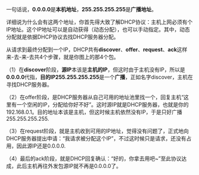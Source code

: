 一句话说，**0.0.0.0**是**本机地址**，**255.255.255.255**是**广播地址**。

详细说为什么会有这两个地址，你首先得大致了解DHCP协议：主机上网必须有个IP地址。这个IP地址可以是自动获得（动态分配），也可以手动指定。其中，动态分配就是依据DHCP协议去找DHCP服务器分配。

从请求到最终分配到一个IP，DHCP共有**discover**、**offer**、**request**、**ack**这样来-去-来-去共4个步骤，就是你图上的那4个包。

（1）在**discover**阶段，**源IP**本该是**主机的IP**，但这时由于主机没有IP，所以是**0.0.0.0**代指，**目的IP255.255.255.255**是一个**广播**，正如名字discover，主机在寻找DHCP服务器。

（2）在offer阶段，是DHCP服务器从自己可用的地址池里找一个，回复主机“这里有一个空闲的IP，分配给你好不好”。这时源IP就是DHCP服务器，也就是你的192.168.0.1。目的地址本该是主机，但这时候主机依然没有IP，于是只好广播255.255.255.255.

（3）在request阶段，就是主机收到可用的IP地址，觉得没有问题了，正式地向DHCP服务器提出申请：“我请求被分配这个IP”，不过这时候只是请求，还没有占用，因此源IP还是0.0.0.0.

（4）最后的ack阶段，就是DHCP回复确认：“好的，你拿去用吧~”至此协议达成，此后主机再往外发包源IP就不再是0.0.0.0了。